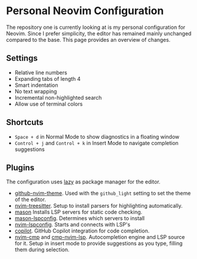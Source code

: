 # Personal Neovim Configuration

The repository one is currently looking at is my personal configuration for Neovim.
Since I prefer simplicity, the editor has remained mainly unchanged compared to the base.
This page provides an overview of changes.


## Settings

- Relative line numbers
- Expanding tabs of length 4
- Smart indentation
- No text wrapping
- Incremental non-highlighted search
- Allow use of terminal colors


## Shortcuts

- `Space + d` in Normal Mode to show diagnostics in a floating window
- `Control + j` and `Control + k` in Insert Mode to navigate completion suggestions


## Plugins

The configuration uses [lazy](https://github.com/folke/lazy.nvim) as package manager for the editor.

- [github-nvim-theme](https://github.com/projekt0n/github-nvim-theme).
  Used with the `github_light` setting to set the theme of the editor.
- [nvim-treesitter](https://github.com/nvim-treesitter/nvim-treesitter).
  Setup to install parsers for highlighting automatically.
- [mason](https://github.com/mason-org/mason.nvim)
  Installs LSP servers for static code checking.
- [mason-lspconfig](https://github.com/mason-org/mason-lspconfig.nvim).
  Determines which servers to install
- [nvim-lspconfig](https://github.com/neovim/nvim-lspconfig).
  Starts and connects with LSP's
- [copilot](https://github.com/github/copilot.vim).
  GitHub Copilot integration for code completion.
- [nvim-cmp](https://github.com/hrsh7th/nvim-cmp) and [cmp-nvim-lsp](https://github.com/hrsh7th/cmp-nvim-lsp).
  Autocompletion engine and LSP source for it.
  Setup in insert mode to provide suggestions as you type, filling them during selection.
